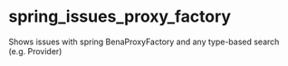 # spring_issues_proxy_factory
Shows issues with spring BenaProxyFactory and any type-based search (e.g. Provider) 
